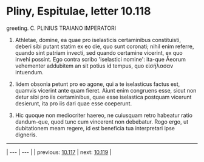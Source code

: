 # Pliny, Espitulae, letter 10.118

greeting. C. PLINIUS TRAIANO IMPERATORI



1. Athletae, domine, ea quae pro iselasticis certaminibus constituisti, deberi sibi putant statim ex eo die, quo sunt coronati; nihil enim referre, quando sint patriam invecti, sed quando certamine vicerint, ex quo invehi possint. Ego contra scribo 'iselastici nomine': ita-que Åeorum vehementer addubitem an sit potius id tempus, quo εἰσήλασαν intuendum.



2. Iidem obsonia petunt pro eo agone, qui a te iselasticus factus est, quamvis vicerint ante quam fieret. Aiunt enim congruens esse, sicut non detur sibi pro iis certaminibus, quae esse iselastica postquam vicerunt desierunt, ita pro iis dari quae esse coeperunt.



3. Hic quoque non mediocriter haereo, ne cuiusquam retro habeatur ratio dandum-que, quod tunc cum vincerent non debebatur. Rogo ergo, ut dubitationem meam regere, id est beneficia tua interpretari ipse digneris.



---

| --- | --- |
| previous: [10.117](../10.117/) | next: [10.119](../10.119/) |